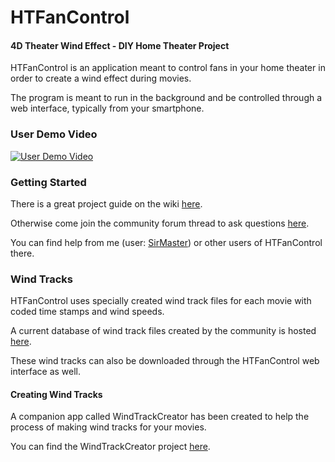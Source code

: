 # HTFanControl
#### 4D Theater Wind Effect - DIY Home Theater Project

HTFanControl is an application meant to control fans in your home theater in order to create a wind effect during movies.

The program is meant to run in the background and be controlled through a web interface, typically from your smartphone.

### User Demo Video

[![User Demo Video](https://img.youtube.com/vi/iROCqS2yFdc/0.jpg)](https://www.youtube.com/watch?v=iROCqS2yFdc)

### Getting Started

There is a great project guide on the wiki [here](https://github.com/nicko88/HTFanControl/wiki/4D-Wind-Project-Guide-2021).

Otherwise come join the community forum thread to ask questions [here](https://www.avsforum.com/forum/28-tweaks-do-yourself/3152346-4d-theater-wind-effect-diy-home-theater-project.html).

You can find help from me (user: [SirMaster](https://www.avsforum.com/forum/members/8147918-sirmaster.html)) or other users of HTFanControl there.

### Wind Tracks

HTFanControl uses specially created wind track files for each movie with coded time stamps and wind speeds.

A current database of wind track files created by the community is hosted [here](https://drive.google.com/drive/u/0/folders/13xoJMKeXX69woyt1Qzd_Qz_L6MUwTd1K).

These wind tracks can also be downloaded through the HTFanControl web interface as well.

#### Creating Wind Tracks

A companion app called WindTrackCreator has been created to help the process of making wind tracks for your movies.

You can find the WindTrackCreator project [here](https://github.com/nicko88/WindTrackCreator).